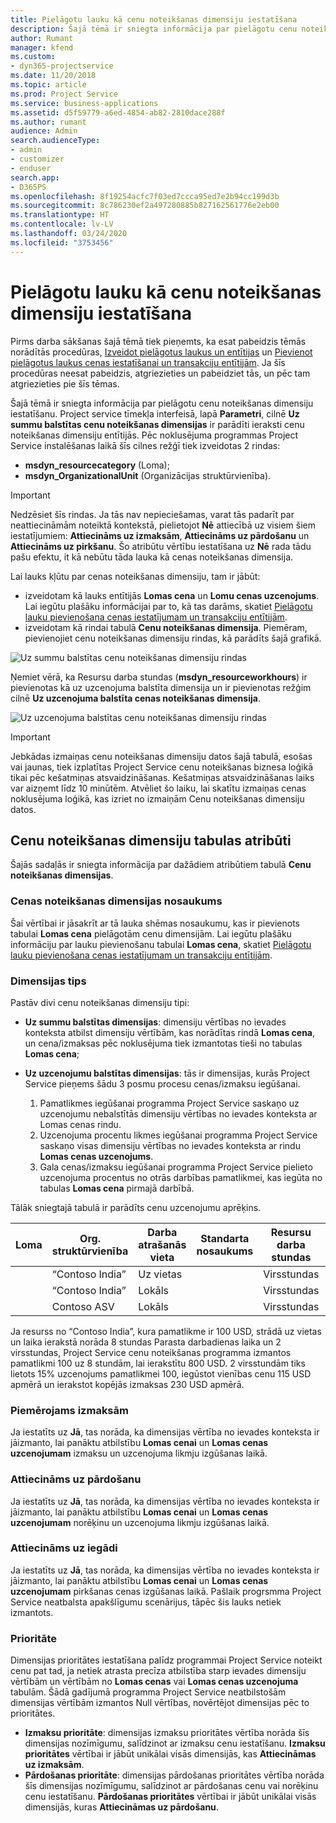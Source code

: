 ```yaml
---
title: Pielāgotu lauku kā cenu noteikšanas dimensiju iestatīšana
description: Šajā tēmā ir sniegta informācija par pielāgotu cenu noteikšanas dimensiju iestatīšanu.
author: Rumant
manager: kfend
ms.custom:
- dyn365-projectservice
ms.date: 11/20/2018
ms.topic: article
ms.prod: Project Service
ms.service: business-applications
ms.assetid: d5f59779-a6ed-4854-ab82-2810dace288f
ms.author: rumant
audience: Admin
search.audienceType:
- admin
- customizer
- enduser
search.app:
- D365PS
ms.openlocfilehash: 8f19254acfc7f03ed7ccca95ed7e2b94cc199d3b
ms.sourcegitcommit: 8c786230ef2a497280885b827162561776e2eb00
ms.translationtype: HT
ms.contentlocale: lv-LV
ms.lasthandoff: 03/24/2020
ms.locfileid: "3753456"
---
```

# <a name="set-up-custom-fields-as-pricing-dimensions"></a>Pielāgotu lauku kā cenu noteikšanas dimensiju iestatīšana 

Pirms darba sākšanas šajā tēmā tiek pieņemts, ka esat pabeidzis tēmās norādītās procedūras, [Izveidot pielāgotus laukus un entītijas](create-custom-fields-entities.md) un [Pievienot pielāgotus laukus cenas iestatīšanai un transakciju entītijām](field-references.md). Ja šīs procedūras neesat pabeidzis, atgriezieties un pabeidziet tās, un pēc tam atgriezieties pie šīs tēmas. 

Šajā tēmā ir sniegta informācija par pielāgotu cenu noteikšanas dimensiju iestatīšanu. Project service tīmekļa interfeisā, lapā **Parametri**, cilnē **Uz summu balstītas cenu noteikšanas dimensijas** ir parādīti ieraksti cenu noteikšanas dimensiju entītijās. Pēc noklusējuma programmas Project Service instalēšanas laikā šīs cilnes režģī tiek izveidotas 2 rindas:

- **msdyn_resourcecategory** (Loma);
- **msdyn_OrganizationalUnit** (Organizācijas struktūrvienība).

> [!IMPORTANT]
> Nedzēsiet šīs rindas. Ja tās nav nepieciešamas, varat tās padarīt par neattiecināmām noteiktā kontekstā, pielietojot **Nē** attiecībā uz visiem šiem iestatījumiem: **Attiecināms uz izmaksām**, **Attiecināms uz pārdošanu** un **Attiecināms uz pirkšanu**. Šo atribūtu vērtību iestatīšana uz **Nē** rada tādu pašu efektu, it kā nebūtu tāda lauka kā cenas noteikšanas dimensija.

Lai lauks kļūtu par cenas noteikšanas dimensiju, tam ir jābūt:

- izveidotam kā lauks entītijās **Lomas cena** un **Lomu cenas uzcenojums**. Lai iegūtu plašāku informācijai par to, kā tas darāms, skatiet [Pielāgotu lauku pievienošana cenas iestatījumam un transakciju entītijām](field-references.md).
- izveidotam kā rindai tabulā **Cenu noteikšanas dimensija**. Piemēram, pievienojiet cenu noteikšanas dimensiju rindas, kā parādīts šajā grafikā. 

![Uz summu balstītas cenu noteikšanas dimensiju rindas](media/Amt-based-PD.png)

Ņemiet vērā, ka Resursu darba stundas (**msdyn_resourceworkhours**) ir pievienotas kā uz uzcenojuma balstīta dimensija un ir pievienotas režģim cilnē **Uz uzcenojuma balstīta cenas noteikšanas dimensija**.

![Uz uzcenojuma balstītas cenu noteikšanas dimensiju rindas](media/Markup-based-PD.png)

> [!IMPORTANT]
> Jebkādas izmaiņas cenu noteikšanas dimensiju datos šajā tabulā, esošas vai jaunas, tiek izplatītas Project Service cenu noteikšanas biznesa loģikā tikai pēc kešatmiņas atsvaidzināšanas. Kešatmiņas atsvaidzināšanas laiks var aizņemt līdz 10 minūtēm. Atvēliet šo laiku, lai skatītu izmaiņas cenas noklusējuma loģikā, kas izriet no izmaiņām Cenu noteikšanas dimensiju datos.


## <a name="attributes-of-the-pricing-dimensions-table"></a>Cenu noteikšanas dimensiju tabulas atribūti
Šajās sadaļās ir sniegta informācija par dažādiem atribūtiem tabulā **Cenu noteikšanas dimensijas**.

### <a name="pricing-dimension-name"></a>Cenas noteikšanas dimensijas nosaukums
Šai vērtībai ir jāsakrīt ar tā lauka shēmas nosaukumu, kas ir pievienots tabulai **Lomas cena** pielāgotām cenu dimensijām. Lai iegūtu plašāku informāciju par lauku pievienošanu tabulai **Lomas cena**, skatiet [Pielāgotu lauku pievienošana cenas iestatījumam un transakciju entītijām](field-references.md).

### <a name="type-of-dimension"></a>Dimensijas tips
Pastāv divi cenu noteikšanas dimensiju tipi:
  
  - **Uz summu balstītas dimensijas**: dimensiju vērtības no ievades konteksta atbilst dimensiju vērtībām, kas norādītas rindā **Lomas cena**, un cena/izmaksas pēc noklusējuma tiek izmantotas tieši no tabulas **Lomas cena**;
  - **Uz uzcenojumu balstītas dimensijas**: tās ir dimensijas, kurās Project Service pieņems šādu 3 posmu procesu cenas/izmaksu iegūšanai.
 
    1. Pamatlikmes iegūšanai programma Project Service saskaņo uz uzcenojumu nebalstītās dimensiju vērtības no ievades konteksta ar Lomas cenas rindu.
    2. Uzcenojuma procentu likmes iegūšanai programma Project Service saskaņo visas dimensiju vērtības no ievades konteksta ar rindu **Lomas cenas uzcenojums**.
    3. Gala cenas/izmaksu iegūšanai programma Project Service pielieto uzcenojuma procentus no otrās darbības pamatlikmei, kas iegūta no tabulas **Lomas cena** pirmajā darbībā.
   
   Tālāk sniegtajā tabulā ir parādīts cenu uzcenojumu aprēķins.
  
| Loma        | Org. struktūrvienība    |Darba atrašanās vieta      |Standarta nosaukums      |Resursu darba stundas      |  Atzīmēt|
| ------------|-------------|-------------------|--------------------|-------------------------|--------:|
|             | “Contoso India”|Uz vietas            |                    |Virsstundas                 |15     |
|             | “Contoso India”|Lokāls             |                    |Virsstundas                 |10     |
|             | Contoso ASV   |Lokāls             |                    |Virsstundas                 |20     |


Ja resurss no “Contoso India”, kura pamatlikme ir 100 USD, strādā uz vietas un laika ierakstā norāda 8 stundas Parasta darbadienas laika un 2 virsstundas, Project Service cenu noteikšanas programma izmantos pamatlikmi 100 uz 8 stundām, lai ierakstītu 800 USD. 2 virsstundām tiks lietots 15% uzcenojums pamatlikmei 100, iegūstot vienības cenu 115 USD apmērā un ierakstot kopējās izmaksas 230 USD apmērā.

### <a name="applicable-to-cost"></a>Piemērojams izmaksām 
Ja iestatīts uz **Jā**, tas norāda, ka dimensijas vērtība no ievades konteksta ir jāizmanto, lai panāktu atbilstību **Lomas cenai** un **Lomas cenas uzcenojumam** izmaksu un uzcenojuma likmju izgūšanas laikā.

### <a name="applicable-to-sales"></a>Attiecināms uz pārdošanu
Ja iestatīts uz **Jā**, tas norāda, ka dimensijas vērtība no ievades konteksta ir jāizmanto, lai panāktu atbilstību **Lomas cenai** un **Lomas cenas uzcenojumam** norēķinu un uzcenojuma likmju izgūšanas laikā.

### <a name="applicable-to-purchase"></a>Attiecināms uz iegādi
Ja iestatīts uz **Jā**, tas norāda, ka dimensijas vērtība no ievades konteksta ir jāizmanto, lai panāktu atbilstību **Lomas cenai** un **Lomas cenas uzcenojumam** pirkšanas cenas izgūšanas laikā. Pašlaik progrsmma Project Service neatbalsta apakšlīgumu scenārijus, tāpēc šis lauks netiek izmantots. 

### <a name="priority"></a>Prioritāte
Dimensijas prioritātes iestatīšana palīdz programmai Project Service noteikt cenu pat tad, ja netiek atrasta precīza atbilstība starp ievades dimensiju vērtībām un vērtībām no **Lomas cenas** vai **Lomas cenas uzcenojuma** tabulām. Šādā gadījumā programma Project Service neatbilstošām dimensijas vērtībām izmantos Null vērtības, novērtējot dimensijas pēc to prioritātes.

- **Izmaksu prioritāte**: dimensijas izmaksu prioritātes vērtība norāda šīs dimensijas nozīmīgumu, salīdzinot ar izmaksu cenu iestatīšanu. **Izmaksu prioritātes** vērtībai ir jābūt unikālai visās dimensijās, kas **Attiecināmas uz izmaksām**.
- **Pārdošanas prioritāte**: dimensijas pārdošanas prioritātes vērtība norāda šīs dimensijas nozīmīgumu, salīdzinot ar pārdošanas cenu vai norēķinu cenu iestatīšanu. **Pārdošanas prioritātes** vērtībai ir jābūt unikālai visās dimensijās, kuras **Attiecināmas uz pārdošanu**.
